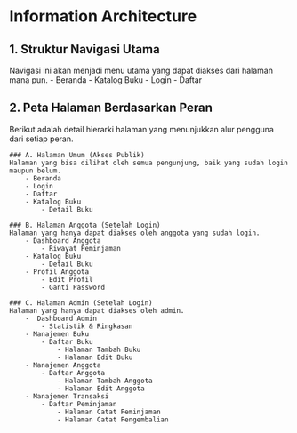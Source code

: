 # Information Architecture

## 1. Struktur Navigasi Utama
Navigasi ini akan menjadi menu utama yang dapat diakses dari halaman mana pun.
    - Beranda
    - Katalog Buku
    - Login
    - Daftar

## 2. Peta Halaman Berdasarkan Peran
Berikut adalah detail hierarki halaman yang menunjukkan alur pengguna dari setiap peran.
    
    ### A. Halaman Umum (Akses Publik)
    Halaman yang bisa dilihat oleh semua pengunjung, baik yang sudah login maupun belum.
        - Beranda 
        - Login 
        - Daftar 
        - Katalog Buku
            - Detail Buku
    
    ### B. Halaman Anggota (Setelah Login)
    Halaman yang hanya dapat diakses oleh anggota yang sudah login.
        - Dashboard Anggota
            - Riwayat Peminjaman
        - Katalog Buku
            - Detail Buku
        - Profil Anggota
            - Edit Profil
            - Ganti Password
    
    ### C. Halaman Admin (Setelah Login)
    Halaman yang hanya dapat diakses oleh admin.
        -  Dashboard Admin 
            - Statistik & Ringkasan
        - Manajemen Buku
            - Daftar Buku
                - Halaman Tambah Buku
                - Halaman Edit Buku
        - Manajemen Anggota
            - Daftar Anggota
                - Halaman Tambah Anggota
                - Halaman Edit Anggota
        - Manajemen Transaksi
            - Daftar Peminjaman
                - Halaman Catat Peminjaman
                - Halaman Catat Pengembalian 
